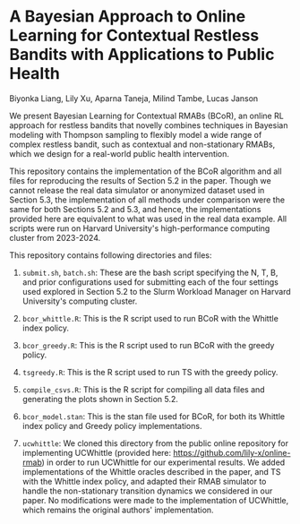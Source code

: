 # A Bayesian Approach to Online Learning for Contextual Restless Bandits with Applications to Public Health
Biyonka Liang, Lily Xu, Aparna Taneja, Milind Tambe, Lucas Janson

We present Bayesian Learning for Contextual RMABs (BCoR), an online RL approach for restless bandits that novelly combines techniques in Bayesian modeling with Thompson sampling to flexibly model a wide range of complex restless bandit, such as contextual and non-stationary RMABs, which we design for a real-world public health intervention.

This repository contains the implementation of the BCoR algorithm and all files for reproducing the results of Section 5.2 in the paper. Though we cannot release the real data simulator or anonymized dataset used in Section 5.3, the implementation of all methods under comparison were the same for both Sections 5.2 and 5.3, and hence, the implementations provided here are equivalent to what was used in the real data example. All scripts were run on Harvard University's high-performance computing cluster from 2023-2024. 

 This repository contains following directories and files:

1. `submit.sh`, `batch.sh`: These are the bash script specifying the N, T, B, and prior configurations used for submitting each of the four settings used explored in Section 5.2 to the Slurm Workload Manager on Harvard University's computing cluster.

2. `bcor_whittle.R`: This is the R script used to run BCoR with the Whittle index policy.

3. `bcor_greedy.R`: This is the R script used to run BCoR with the greedy policy.

4. `tsgreedy.R`: This is the R script used to run TS with the greedy policy.

5. `compile_csvs.R`: This is the R script for compiling all data files and generating the plots shown in Section 5.2.

6. `bcor_model.stan`: This is the stan file used for BCoR, for both its Whittle index policy and Greedy policy implementations.

7. `ucwhittle`: We cloned this directory from the public online repository for implementing UCWhittle (provided here: https://github.com/lily-x/online-rmab) in order to run UCWhittle for our experimental results. We added implementations of the Whittle oracles described in the paper, and TS with the Whittle index policy, and adapted their RMAB simulator to handle the non-stationary transition dynamics we considered in our paper. No modifications were made to the implementation of UCWhittle, which remains the original authors' implementation. 
